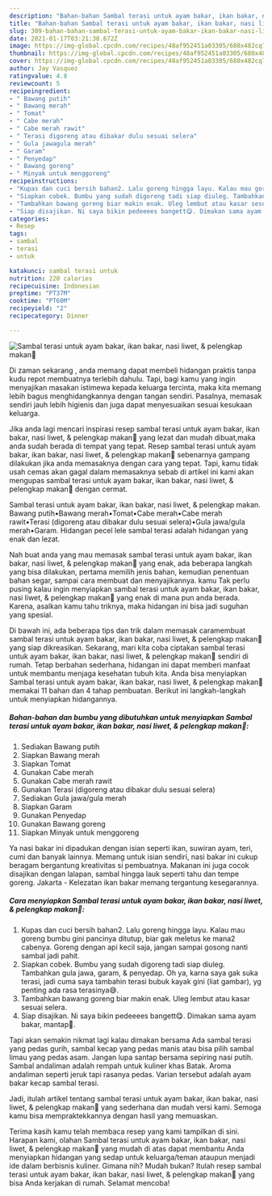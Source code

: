 ```yaml
---
description: "Bahan-bahan Sambal terasi untuk ayam bakar, ikan bakar, nasi liwet, &amp;amp; pelengkap makan🤤 Sederhana dan Mudah Dibuat"
title: "Bahan-bahan Sambal terasi untuk ayam bakar, ikan bakar, nasi liwet, &amp;amp; pelengkap makan🤤 Sederhana dan Mudah Dibuat"
slug: 309-bahan-bahan-sambal-terasi-untuk-ayam-bakar-ikan-bakar-nasi-liwet-and-amp-pelengkap-makan-sederhana-dan-mudah-dibuat
date: 2021-01-17T03:21:38.672Z
image: https://img-global.cpcdn.com/recipes/48af952451a03305/680x482cq70/sambal-terasi-untuk-ayam-bakar-ikan-bakar-nasi-liwet-pelengkap-makan🤤-foto-resep-utama.jpg
thumbnail: https://img-global.cpcdn.com/recipes/48af952451a03305/680x482cq70/sambal-terasi-untuk-ayam-bakar-ikan-bakar-nasi-liwet-pelengkap-makan🤤-foto-resep-utama.jpg
cover: https://img-global.cpcdn.com/recipes/48af952451a03305/680x482cq70/sambal-terasi-untuk-ayam-bakar-ikan-bakar-nasi-liwet-pelengkap-makan🤤-foto-resep-utama.jpg
author: Jay Vasquez
ratingvalue: 4.8
reviewcount: 5
recipeingredient:
- " Bawang putih"
- " Bawang merah"
- " Tomat"
- " Cabe merah"
- " Cabe merah rawit"
- " Terasi digoreng atau dibakar dulu sesuai selera"
- " Gula jawagula merah"
- " Garam"
- " Penyedap"
- " Bawang goreng"
- " Minyak untuk menggoreng"
recipeinstructions:
- "Kupas dan cuci bersih bahan2. Lalu goreng hingga layu. Kalau mau goreng bumbu gini pancinya ditutup, biar gak meletus ke mana2 cabenya. Goreng dengan api kecil saja, jangan sampai gosong nanti sambal jadi pahit."
- "Siapkan cobek. Bumbu yang sudah digoreng tadi siap diuleg. Tambahkan gula jawa, garam, &amp; penyedap. Oh ya, karna saya gak suka terasi, jadi cuma saya tambahin terasi bubuk kayak gini (liat gambar), yg penting ada rasa terasinya😅."
- "Tambahkan bawang goreng biar makin enak. Uleg lembut atau kasar sesuai selera."
- "Siap disajikan. Ni saya bikin pedeeees bangett😋. Dimakan sama ayam bakar, mantap🤤."
categories:
- Resep
tags:
- sambal
- terasi
- untuk

katakunci: sambal terasi untuk 
nutrition: 220 calories
recipecuisine: Indonesian
preptime: "PT37M"
cooktime: "PT60M"
recipeyield: "2"
recipecategory: Dinner

---
```



![Sambal terasi untuk ayam bakar, ikan bakar, nasi liwet, &amp; pelengkap makan🤤](https://img-global.cpcdn.com/recipes/48af952451a03305/680x482cq70/sambal-terasi-untuk-ayam-bakar-ikan-bakar-nasi-liwet-pelengkap-makan🤤-foto-resep-utama.jpg)

Di zaman  sekarang , anda memang dapat membeli hidangan praktis tanpa kudu repot membuatnya terlebih dahulu. Tapi, bagi kamu yang ingin menyajikan masakan istimewa kepada keluarga tercinta, maka kita memang lebih bagus menghidangkannya dengan tangan sendiri. Pasalnya, memasak sendiri jauh lebih higienis dan juga dapat menyesuaikan sesuai kesukaan keluarga.

Jika anda lagi mencari inspirasi resep sambal terasi untuk ayam bakar, ikan bakar, nasi liwet, &amp; pelengkap makan🤤 yang lezat dan mudah dibuat,maka anda sudah berada di tempat yang tepat. Resep sambal terasi untuk ayam bakar, ikan bakar, nasi liwet, &amp; pelengkap makan🤤  sebenarnya gampang dilakukan jika anda memasaknya dengan cara yang tepat. Tapi, kamu tidak usah cemas akan gagal dalam memasaknya 
sebab di artikel ini kami akan mengupas sambal terasi untuk ayam bakar, ikan bakar, nasi liwet, &amp; pelengkap makan🤤 dengan cermat.  

Sambal terasi untuk ayam bakar, ikan bakar, nasi liwet, &amp; pelengkap makan. Bawang putih•Bawang merah•Tomat•Cabe merah•Cabe merah rawit•Terasi (digoreng atau dibakar dulu sesuai selera)•Gula jawa/gula merah•Garam. Hidangan pecel lele sambal terasi adalah hidangan yang enak dan lezat.

Nah buat anda yang mau memasak sambal terasi untuk ayam bakar, ikan bakar, nasi liwet, &amp; pelengkap makan🤤 yang enak, ada beberapa langkah yang bisa dilakukan, pertama memilih jenis bahan, kemudian penentuan bahan segar, sampai cara membuat dan menyajikannya. kamu Tak perlu pusing kalau ingin menyiapkan sambal terasi untuk ayam bakar, ikan bakar, nasi liwet, &amp; pelengkap makan🤤 yang enak di mana pun anda berada. Karena, asalkan kamu  tahu triknya, maka hidangan ini bisa jadi suguhan yang spesial.

Di bawah ini, ada beberapa tips dan trik dalam memasak caramembuat sambal terasi untuk ayam bakar, ikan bakar, nasi liwet, &amp; pelengkap makan🤤 yang siap dikreasikan. Sekarang, mari kita coba ciptakan sambal terasi untuk ayam bakar, ikan bakar, nasi liwet, &amp; pelengkap makan🤤 sendiri di rumah. Tetap berbahan sederhana, hidangan ini dapat memberi manfaat untuk membantu menjaga kesehatan tubuh kita. Anda bisa menyiapkan Sambal terasi untuk ayam bakar, ikan bakar, nasi liwet, &amp; pelengkap makan🤤 memakai 11 bahan dan 4 tahap pembuatan. Berikut ini langkah-langkah untuk menyiapkan hidangannya.

<!--inarticleads1-->

##### Bahan-bahan dan bumbu yang dibutuhkan untuk menyiapkan Sambal terasi untuk ayam bakar, ikan bakar, nasi liwet, &amp; pelengkap makan🤤:

1. Sediakan  Bawang putih
1. Siapkan  Bawang merah
1. Siapkan  Tomat
1. Gunakan  Cabe merah
1. Gunakan  Cabe merah rawit
1. Gunakan  Terasi (digoreng atau dibakar dulu sesuai selera)
1. Sediakan  Gula jawa/gula merah
1. Siapkan  Garam
1. Gunakan  Penyedap
1. Gunakan  Bawang goreng
1. Siapkan  Minyak untuk menggoreng


Ya nasi bakar ini dipadukan dengan isian seperti ikan, suwiran ayam, teri, cumi dan banyak lainnya. Memang untuk isian sendiri, nasi bakar ini cukup beragam bergantung kreativitas si pembuatnya. Makanan ini juga cocok disajikan dengan lalapan, sambal hingga lauk seperti tahu dan tempe goreng. Jakarta - Kelezatan ikan bakar memang tergantung kesegarannya. 

<!--inarticleads2-->

##### Cara menyiapkan Sambal terasi untuk ayam bakar, ikan bakar, nasi liwet, &amp; pelengkap makan🤤:

1. Kupas dan cuci bersih bahan2. Lalu goreng hingga layu. Kalau mau goreng bumbu gini pancinya ditutup, biar gak meletus ke mana2 cabenya. Goreng dengan api kecil saja, jangan sampai gosong nanti sambal jadi pahit.
1. Siapkan cobek. Bumbu yang sudah digoreng tadi siap diuleg. Tambahkan gula jawa, garam, &amp; penyedap. Oh ya, karna saya gak suka terasi, jadi cuma saya tambahin terasi bubuk kayak gini (liat gambar), yg penting ada rasa terasinya😅.
1. Tambahkan bawang goreng biar makin enak. Uleg lembut atau kasar sesuai selera.
1. Siap disajikan. Ni saya bikin pedeeees bangett😋. Dimakan sama ayam bakar, mantap🤤.


Tapi akan semakin nikmat lagi kalau dimakan bersama Ada sambal terasi yang pedas gurih, sambal kecap yang pedas manis atau bisa pilih sambal limau yang pedas asam. Jangan lupa santap bersama sepiring nasi putih. Sambal andaliman adalah rempah untuk kuliner khas Batak. Aroma andaliman seperti jeruk tapi rasanya pedas. Varian tersebut adalah ayam bakar kecap sambal terasi. 

Jadi, itulah artikel tentang  sambal terasi untuk ayam bakar, ikan bakar, nasi liwet, &amp; pelengkap makan🤤  yang sederhana dan mudah versi kami. Semoga kamu bisa mempraktekkannya dengan hasil yang memuaskan. 

Terima kasih kamu telah membaca resep yang kami tampilkan di sini. Harapan kami, olahan  Sambal terasi untuk ayam bakar, ikan bakar, nasi liwet, &amp; pelengkap makan🤤 yang mudah di atas dapat membantu Anda menyiapkan hidangan yang sedap untuk keluarga/teman ataupun menjadi ide dalam berbisnis kuliner. Gimana nih? Mudah bukan? Itulah resep sambal terasi untuk ayam bakar, ikan bakar, nasi liwet, &amp; pelengkap makan🤤 yang bisa Anda kerjakan di rumah. Selamat mencoba!

